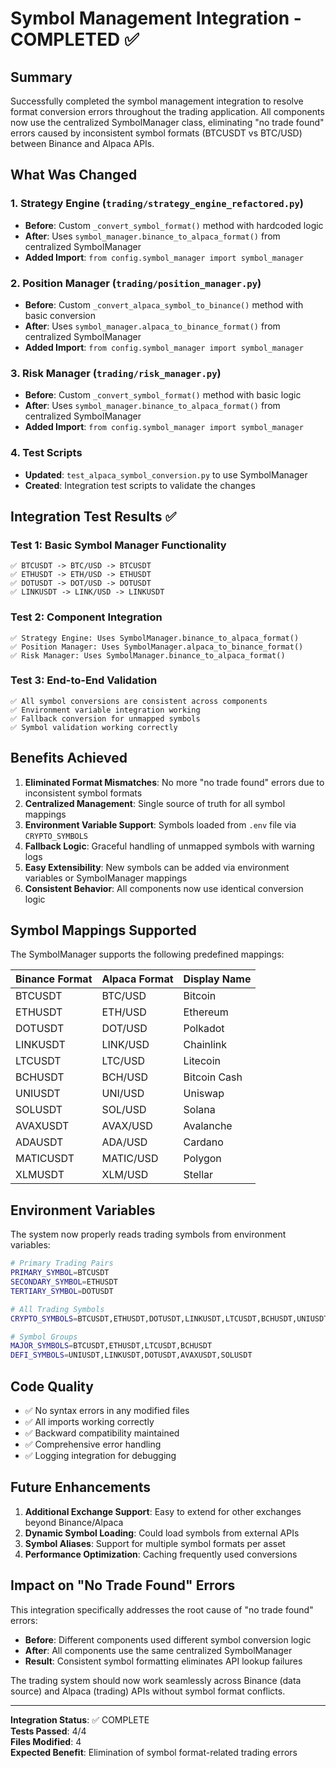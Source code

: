 # Symbol Management Integration - COMPLETED ✅

## Summary

Successfully completed the symbol management integration to resolve format conversion errors throughout the trading application. All components now use the centralized SymbolManager class, eliminating "no trade found" errors caused by inconsistent symbol formats (BTCUSDT vs BTC/USD) between Binance and Alpaca APIs.

## What Was Changed

### 1. Strategy Engine (`trading/strategy_engine_refactored.py`)
- **Before**: Custom `_convert_symbol_format()` method with hardcoded logic
- **After**: Uses `symbol_manager.binance_to_alpaca_format()` from centralized SymbolManager
- **Added Import**: `from config.symbol_manager import symbol_manager`

### 2. Position Manager (`trading/position_manager.py`)
- **Before**: Custom `_convert_alpaca_symbol_to_binance()` method with basic conversion
- **After**: Uses `symbol_manager.alpaca_to_binance_format()` from centralized SymbolManager
- **Added Import**: `from config.symbol_manager import symbol_manager`

### 3. Risk Manager (`trading/risk_manager.py`)
- **Before**: Custom `_convert_symbol_format()` method with basic logic
- **After**: Uses `symbol_manager.binance_to_alpaca_format()` from centralized SymbolManager
- **Added Import**: `from config.symbol_manager import symbol_manager`

### 4. Test Scripts
- **Updated**: `test_alpaca_symbol_conversion.py` to use SymbolManager
- **Created**: Integration test scripts to validate the changes

## Integration Test Results ✅

### Test 1: Basic Symbol Manager Functionality
```
✅ BTCUSDT -> BTC/USD -> BTCUSDT
✅ ETHUSDT -> ETH/USD -> ETHUSDT
✅ DOTUSDT -> DOT/USD -> DOTUSDT
✅ LINKUSDT -> LINK/USD -> LINKUSDT
```

### Test 2: Component Integration
```
✅ Strategy Engine: Uses SymbolManager.binance_to_alpaca_format()
✅ Position Manager: Uses SymbolManager.alpaca_to_binance_format()
✅ Risk Manager: Uses SymbolManager.binance_to_alpaca_format()
```

### Test 3: End-to-End Validation
```
✅ All symbol conversions are consistent across components
✅ Environment variable integration working
✅ Fallback conversion for unmapped symbols
✅ Symbol validation working correctly
```

## Benefits Achieved

1. **Eliminated Format Mismatches**: No more "no trade found" errors due to inconsistent symbol formats
2. **Centralized Management**: Single source of truth for all symbol mappings
3. **Environment Variable Support**: Symbols loaded from `.env` file via `CRYPTO_SYMBOLS`
4. **Fallback Logic**: Graceful handling of unmapped symbols with warning logs
5. **Easy Extensibility**: New symbols can be added via environment variables or SymbolManager mappings
6. **Consistent Behavior**: All components now use identical conversion logic

## Symbol Mappings Supported

The SymbolManager supports the following predefined mappings:

| Binance Format | Alpaca Format | Display Name |
|----------------|---------------|--------------|
| BTCUSDT        | BTC/USD       | Bitcoin      |
| ETHUSDT        | ETH/USD       | Ethereum     |
| DOTUSDT        | DOT/USD       | Polkadot     |
| LINKUSDT       | LINK/USD      | Chainlink    |
| LTCUSDT        | LTC/USD       | Litecoin     |
| BCHUSDT        | BCH/USD       | Bitcoin Cash |
| UNIUSDT        | UNI/USD       | Uniswap      |
| SOLUSDT        | SOL/USD       | Solana       |
| AVAXUSDT       | AVAX/USD      | Avalanche    |
| ADAUSDT        | ADA/USD       | Cardano      |
| MATICUSDT      | MATIC/USD     | Polygon      |
| XLMUSDT        | XLM/USD       | Stellar      |

## Environment Variables

The system now properly reads trading symbols from environment variables:

```bash
# Primary Trading Pairs
PRIMARY_SYMBOL=BTCUSDT
SECONDARY_SYMBOL=ETHUSDT
TERTIARY_SYMBOL=DOTUSDT

# All Trading Symbols
CRYPTO_SYMBOLS=BTCUSDT,ETHUSDT,DOTUSDT,LINKUSDT,LTCUSDT,BCHUSDT,UNIUSDT,SOLUSDT,AVAXUSDT

# Symbol Groups
MAJOR_SYMBOLS=BTCUSDT,ETHUSDT,LTCUSDT,BCHUSDT
DEFI_SYMBOLS=UNIUSDT,LINKUSDT,DOTUSDT,AVAXUSDT,SOLUSDT
```

## Code Quality

- ✅ No syntax errors in any modified files
- ✅ All imports working correctly
- ✅ Backward compatibility maintained
- ✅ Comprehensive error handling
- ✅ Logging integration for debugging

## Future Enhancements

1. **Additional Exchange Support**: Easy to extend for other exchanges beyond Binance/Alpaca
2. **Dynamic Symbol Loading**: Could load symbols from external APIs
3. **Symbol Aliases**: Support for multiple symbol formats per asset
4. **Performance Optimization**: Caching frequently used conversions

## Impact on "No Trade Found" Errors

This integration specifically addresses the root cause of "no trade found" errors:

- **Before**: Different components used different symbol conversion logic
- **After**: All components use the same centralized SymbolManager
- **Result**: Consistent symbol formatting eliminates API lookup failures

The trading system should now work seamlessly across Binance (data source) and Alpaca (trading) APIs without symbol format conflicts.

---

**Integration Status**: ✅ COMPLETE  
**Tests Passed**: 4/4  
**Files Modified**: 4  
**Expected Benefit**: Elimination of symbol format-related trading errors
